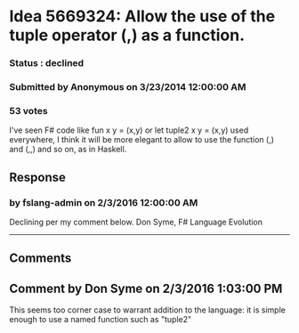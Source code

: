 # Idea 5669324: Allow the use of the tuple operator (,) as a function. #

### Status : declined

### Submitted by Anonymous on 3/23/2014 12:00:00 AM

### 53 votes

I've seen F# code like
fun x y = (x,y)
or
let tuple2 x y = (x,y)
used everywhere, I think it will be more elegant to allow to use the function (,) and (,,) and so on, as in Haskell.



## Response 
### by fslang-admin on 2/3/2016 12:00:00 AM

Declining per my comment below.
Don Syme, F# Language Evolution

------------------------
## Comments


## Comment by Don Syme on 2/3/2016 1:03:00 PM
This seems too corner case to warrant addition to the language: it is simple enough to use a named function such as "tuple2"


